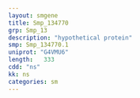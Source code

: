 ```yaml
---
layout: smgene
title: Smp_134770
grp: Smp_13
description: "hypothetical protein"
smp: Smp_134770.1
uniprot: "G4VMU6"
length:   333
cdd: "ns"
kk: ns
categories: sm
---
```

